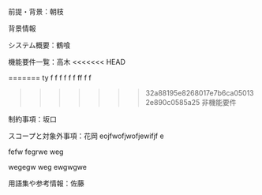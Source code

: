 前提・背景：朝枝

背景情報

システム概要：鶴喰


機能要件一覧：高木
<<<<<<< HEAD


=======
ty
f
f
f
f
f
f
ff
f
f
>>>>>>> 32a88195e8268017e7b6ca050132e890c0585a25
非機能要件

制約事項：坂口

スコープと対象外事項：花岡
eojfwofjwofjewifjf
e

fefw
fegrwe
weg

wegegw
weg
ewgwgwe

用語集や参考情報：佐藤
